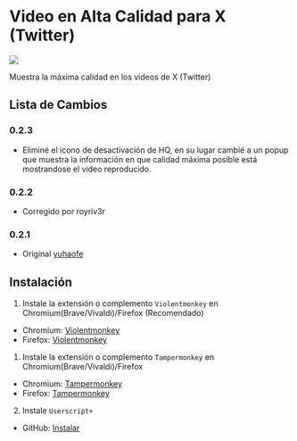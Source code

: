 # Video en Alta Calidad para X (Twitter)
[![](https://img.shields.io/github/stars/CesarChris710/Video-Quality-Fixer-for-Twitter?style=social)](https://github.com/CesarChris710/Video-Quality-Fixer-for-Twitter)

Muestra la máxima calidad en los videos de X (Twitter)

## Lista de Cambios
### 0.2.3 
- Eliminé el icono de desactivación de HQ, en su lugar cambié a un popup que muestra la información en que calidad máxima posible está mostrandose el video reproducido.

### 0.2.2
- Corregido por royriv3r

### 0.2.1

- Original <a href="https://github.com/yuhaofe" target="_blank">yuhaofe</a>

## Instalación

1. Instale la extensión o complemento <code>Violentmonkey</code> en Chromium(Brave/Vivaldi)/Firefox (Recomendado)

- Chromium: <a href="https://chromewebstore.google.com/detail/violentmonkey/jinjaccalgkegednnccohejagnlnfdag" target="_blank">Violentmonkey</a>
- Firefox: <a href="https://addons.mozilla.org/firefox/addon/violentmonkey/" target="_blank">Violentmonkey</a>

1. Instale la extensión o complemento <code>Tampermonkey</code> en Chromium(Brave/Vivaldi)/Firefox

- Chromium: <a href="https://chromewebstore.google.com/detail/tampermonkey/dhdgffkkebhmkfjojejmpbldmpobfkfo" target="_blank">Tampermonkey</a>
- Firefox: <a href="https://addons.mozilla.org/es/firefox/addon/tampermonkey/" target="_blank">Tampermonkey</a>

2. Instale <code>Userscript+</code>
- GitHub: [Instalar](https://cdn.jsdelivr.net/gh/CesarChris710/Video-Quality-Fixer-for-Twitter/vqfft.user.js)